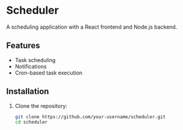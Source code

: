 # Scheduler

A scheduling application with a React frontend and Node.js backend.

## Features
- Task scheduling
- Notifications
- Cron-based task execution

## Installation
1. Clone the repository:
   ```bash
   git clone https://github.com/your-username/scheduler.git
   cd scheduler